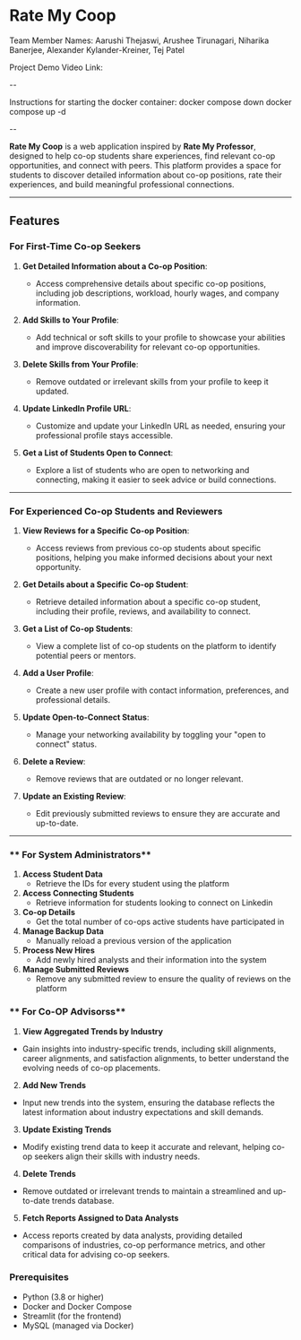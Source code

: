 # **Rate My Coop**
Team Member Names: Aarushi Thejaswi, Arushee Tirunagari, Niharika Banerjee, Alexander Kylander-Kreiner, Tej Patel

Project Demo Video Link:

--

Instructions for starting the docker container:
docker compose down
docker compose up -d

--

**Rate My Coop** is a web application inspired by **Rate My Professor**, designed to help co-op students share experiences, find relevant co-op opportunities, and connect with peers. This platform provides a space for students to discover detailed information about co-op positions, rate their experiences, and build meaningful professional connections.

---

## **Features**

### **For First-Time Co-op Seekers**
1. **Get Detailed Information about a Co-op Position**:
   - Access comprehensive details about specific co-op positions, including job descriptions, workload, hourly wages, and company information.

2. **Add Skills to Your Profile**:
   - Add technical or soft skills to your profile to showcase your abilities and improve discoverability for relevant co-op opportunities.

3. **Delete Skills from Your Profile**:
   - Remove outdated or irrelevant skills from your profile to keep it updated.

4. **Update LinkedIn Profile URL**:
   - Customize and update your LinkedIn URL as needed, ensuring your professional profile stays accessible.

5. **Get a List of Students Open to Connect**:
   - Explore a list of students who are open to networking and connecting, making it easier to seek advice or build connections.

---

### **For Experienced Co-op Students and Reviewers**
1. **View Reviews for a Specific Co-op Position**:
   - Access reviews from previous co-op students about specific positions, helping you make informed decisions about your next opportunity.

2. **Get Details about a Specific Co-op Student**:
   - Retrieve detailed information about a specific co-op student, including their profile, reviews, and availability to connect.

3. **Get a List of Co-op Students**:
   - View a complete list of co-op students on the platform to identify potential peers or mentors.

4. **Add a User Profile**:
   - Create a new user profile with contact information, preferences, and professional details.

5. **Update Open-to-Connect Status**:
   - Manage your networking availability by toggling your "open to connect" status.

6. **Delete a Review**:
   - Remove reviews that are outdated or no longer relevant.

7. **Update an Existing Review**:
   - Edit previously submitted reviews to ensure they are accurate and up-to-date.

---

### ** For System Administrators**
1. **Access Student Data**
   - Retrieve the IDs for every student using the platform
2. **Access Connecting Students**
   - Retrieve information for students looking to connect on Linkedin
3. **Co-op Details**
   - Get the total number of co-ops active students have participated in
4. **Manage Backup Data**
   - Manually reload a previous version of the application
5. **Process New Hires**
   - Add newly hired analysts and their information into the system
6. **Manage Submitted Reviews**
   - Remove any submitted review to ensure the quality of reviews on the platform

### ** For Co-OP Advisorss**

1. **View Aggregated Trends by Industry**
  - Gain insights into industry-specific trends, including skill alignments, career alignments, and satisfaction alignments, to better understand the evolving needs of co-op placements.

2. **Add New Trends**
  - Input new trends into the system, ensuring the database reflects the latest information about industry expectations and skill demands.

3. **Update Existing Trends**
  - Modify existing trend data to keep it accurate and relevant, helping co-op seekers align their skills with industry needs.

4. **Delete Trends**
 - Remove outdated or irrelevant trends to maintain a streamlined and up-to-date trends database.
 
5. **Fetch Reports Assigned to Data Analysts**
  - Access reports created by data analysts, providing detailed comparisons of industries, co-op performance metrics, and other critical  data for advising co-op seekers.







### **Prerequisites**
- Python (3.8 or higher)
- Docker and Docker Compose
- Streamlit (for the frontend)
- MySQL (managed via Docker)

